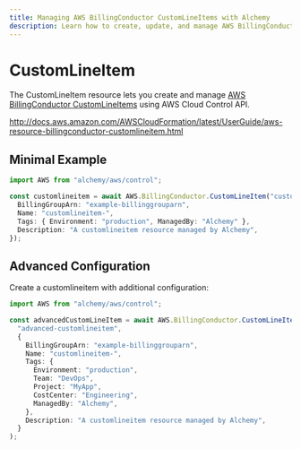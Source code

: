 ```yaml
---
title: Managing AWS BillingConductor CustomLineItems with Alchemy
description: Learn how to create, update, and manage AWS BillingConductor CustomLineItems using Alchemy Cloud Control.
---
```


# CustomLineItem

The CustomLineItem resource lets you create and manage [AWS BillingConductor CustomLineItems](https://docs.aws.amazon.com/billingconductor/latest/userguide/) using AWS Cloud Control API.

http://docs.aws.amazon.com/AWSCloudFormation/latest/UserGuide/aws-resource-billingconductor-customlineitem.html

## Minimal Example

```ts
import AWS from "alchemy/aws/control";

const customlineitem = await AWS.BillingConductor.CustomLineItem("customlineitem-example", {
  BillingGroupArn: "example-billinggrouparn",
  Name: "customlineitem-",
  Tags: { Environment: "production", ManagedBy: "Alchemy" },
  Description: "A customlineitem resource managed by Alchemy",
});
```

## Advanced Configuration

Create a customlineitem with additional configuration:

```ts
import AWS from "alchemy/aws/control";

const advancedCustomLineItem = await AWS.BillingConductor.CustomLineItem(
  "advanced-customlineitem",
  {
    BillingGroupArn: "example-billinggrouparn",
    Name: "customlineitem-",
    Tags: {
      Environment: "production",
      Team: "DevOps",
      Project: "MyApp",
      CostCenter: "Engineering",
      ManagedBy: "Alchemy",
    },
    Description: "A customlineitem resource managed by Alchemy",
  }
);
```

